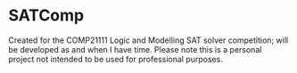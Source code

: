 # SATComp
Created for the COMP21111 Logic and Modelling SAT solver competition; will be developed as and when I have time. Please note this is a personal project not intended to be used for professional purposes.
